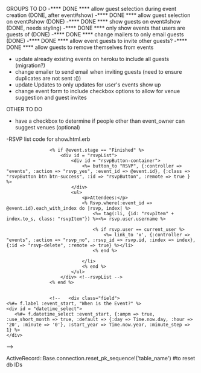 GROUPS TO DO
-**** DONE **** allow guest selection during event creation (DONE, after event#show)
-**** DONE **** allow guest selection on event#show (DONE)
-**** DONE **** show guests on event#show (DONE, needs styling)
-**** DONE **** only show events that users are guests of (DONE)
-**** DONE **** change mailers to only email guests (DONE)
-**** DONE **** allow event guests to invite other guests?
-**** DONE **** allow guests to remove themselves from events
- update already existing events on heroku to include all guests (migration?)
- change emailer to send email when inviting guests (need to ensure duplicates are not sent :())
- update Updates to only updates for user's events show up
- change event form to include checkbox options to allow for venue suggestion and guest invites

OTHER TO DO
- have a checkbox to determine if people other than event_owner can suggest venues (optional)





-RSVP list code for show.html.erb

					<% if @event.stage == "Finished" %>
						<div id = "rsvpList">
							<div id = "rsvpButton-container">
								<%= button_to "RSVP", {:controller => "events", :action => "rsvp_yes", :event_id => @event.id}, {:class => "rsvpButton btn btn-success", :id => "rsvpButton", :remote => true } %>
							</div>
							<ul>
								<p>Attendees:</p>
								<% Rsvp.where(:event_id => @event.id).each_with_index do |rsvp, index| %>
									<%= tag(:li, {id: "rsvpItem" + index.to_s, class: "rsvpItem"}) %><%= rsvp.user.username %>

									<% if rsvp.user == current_user %>
										<%= link_to 'x', {:controller => "events", :action => "rsvp_no", :rsvp_id => rsvp.id, :index => index}, {:id => "rsvp-delete", :remote => true} %></li>
									<% end %>

								</li>
								<% end %>
							</ul>
						</div> <!--rsvpList -->
					<% end %>


					<!--   <div class="field">
    <%#= f.label :event_start, "When is the Event?" %>
    <div id = "datetime_select">
       <%#= f.datetime_select :event_start, {:ampm => true, :use_short_month => true, :default => {:day => Time.now.day, :hour => '20', :minute => '0'}, :start_year => Time.now.year, :minute_step => 1} %>
    </div>
  </div> -->

  ActiveRecord::Base.connection.reset_pk_sequence!('table_name') #to reset db IDs


